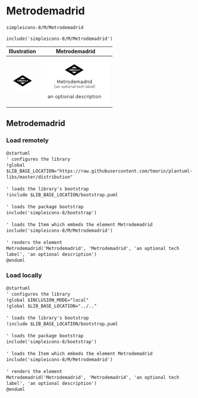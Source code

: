 # Metrodemadrid


```text
simpleicons-8/M/Metrodemadrid
```

```text
include('simpleicons-8/M/Metrodemadrid')
```



| Illustration | Metrodemadrid |
| :---: | :---: |
| ![illustration for Illustration](../../simpleicons-8/M/Metrodemadrid.png) | ![illustration for Metrodemadrid](../../simpleicons-8/M/Metrodemadrid.Local.png) |




## Metrodemadrid

### Load remotely
```plantuml
@startuml
' configures the library
!global $LIB_BASE_LOCATION="https://raw.githubusercontent.com/tmorin/plantuml-libs/master/distribution"

' loads the library's bootstrap
!include $LIB_BASE_LOCATION/bootstrap.puml

' loads the package bootstrap
include('simpleicons-8/bootstrap')

' loads the Item which embeds the element Metrodemadrid
include('simpleicons-8/M/Metrodemadrid')

' renders the element
Metrodemadrid('Metrodemadrid', 'Metrodemadrid', 'an optional tech label', 'an optional description')
@enduml
```

### Load locally
```plantuml
@startuml
' configures the library
!global $INCLUSION_MODE="local"
!global $LIB_BASE_LOCATION="../.."

' loads the library's bootstrap
!include $LIB_BASE_LOCATION/bootstrap.puml

' loads the package bootstrap
include('simpleicons-8/bootstrap')

' loads the Item which embeds the element Metrodemadrid
include('simpleicons-8/M/Metrodemadrid')

' renders the element
Metrodemadrid('Metrodemadrid', 'Metrodemadrid', 'an optional tech label', 'an optional description')
@enduml
```

